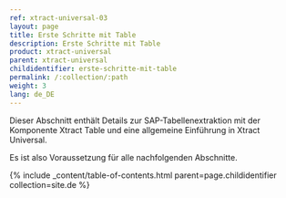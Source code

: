 ```yaml
---
ref: xtract-universal-03
layout: page
title: Erste Schritte mit Table
description: Erste Schritte mit Table
product: xtract-universal
parent: xtract-universal
childidentifier: erste-schritte-mit-table
permalink: /:collection/:path
weight: 3
lang: de_DE
---
```


Dieser Abschnitt enthält Details zur SAP-Tabellenextraktion mit der Komponente Xtract Table und eine allgemeine Einführung in Xtract Universal.

Es ist also Voraussetzung für alle nachfolgenden Abschnitte.

{% include _content/table-of-contents.html parent=page.childidentifier collection=site.de %}
